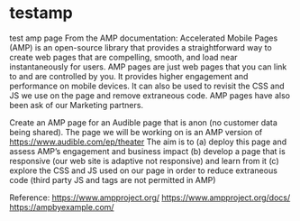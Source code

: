 # testamp
test amp page 
From the AMP documentation: Accelerated Mobile Pages (AMP) is an open-source library that provides a straightforward way to create web pages that are compelling, smooth, and load near instantaneously for users. AMP pages are just web pages that you can link to and are controlled by you. It provides higher engagement and performance on mobile devices.   It can also be used to revisit the CSS and JS we use on the page and remove extraneous code. AMP pages have also been ask of our Marketing partners.

Create an AMP page for an Audible page that is anon (no customer data being shared).   The page we will be working on is an AMP version of https://www.audible.com/ep/theater   The aim is to 
(a)	deploy this page and assess AMP’s engagement and business impact 
(b)	develop a page that is responsive (our web site is adaptive not responsive) and learn from it
(c)	explore the CSS and JS used on our page in order to reduce extraneous code (third party JS and tags are not permitted in AMP)

Reference:
https://www.ampproject.org/
https://www.ampproject.org/docs/
https://ampbyexample.com/
 
